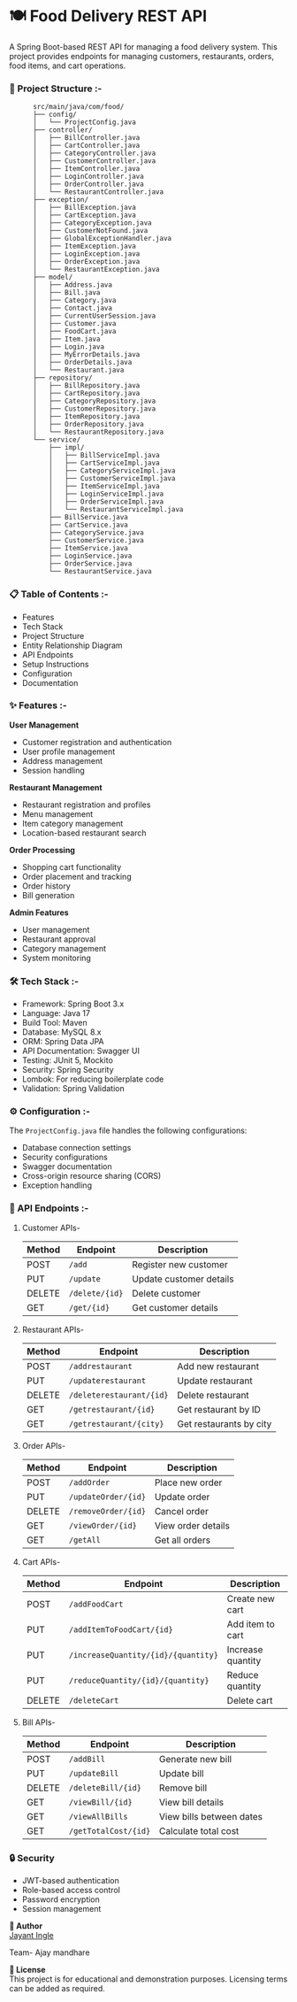 # **🍽️ Food Delivery REST API**
A Spring Boot-based REST API for managing a food delivery system. This project provides endpoints for managing customers, restaurants, orders, food items, and cart operations.

### **📁 Project Structure :-**

          src/main/java/com/food/
          ├── config/
          │   └── ProjectConfig.java
          ├── controller/
          │   ├── BillController.java
          │   ├── CartController.java
          │   ├── CategoryController.java
          │   ├── CustomerController.java
          │   ├── ItemController.java
          │   ├── LoginController.java
          │   ├── OrderController.java
          │   └── RestaurantController.java
          ├── exception/
          │   ├── BillException.java
          │   ├── CartException.java
          │   ├── CategoryException.java
          │   ├── CustomerNotFound.java
          │   ├── GlobalExceptionHandler.java
          │   ├── ItemException.java
          │   ├── LoginException.java
          │   ├── OrderException.java
          │   └── RestaurantException.java
          ├── model/
          │   ├── Address.java
          │   ├── Bill.java
          │   ├── Category.java
          │   ├── Contact.java
          │   ├── CurrentUserSession.java
          │   ├── Customer.java
          │   ├── FoodCart.java
          │   ├── Item.java
          │   ├── Login.java
          │   ├── MyErrorDetails.java
          │   ├── OrderDetails.java
          │   └── Restaurant.java
          ├── repository/
          │   ├── BillRepository.java
          │   ├── CartRepository.java
          │   ├── CategoryRepository.java
          │   ├── CustomerRepository.java
          │   ├── ItemRepository.java
          │   ├── OrderRepository.java
          │   └── RestaurantRepository.java
          └── service/
              ├── impl/
              │   ├── BillServiceImpl.java
              │   ├── CartServiceImpl.java
              │   ├── CategoryServiceImpl.java
              │   ├── CustomerServiceImpl.java
              │   ├── ItemServiceImpl.java
              │   ├── LoginServiceImpl.java
              │   ├── OrderServiceImpl.java
              │   └── RestaurantServiceImpl.java
              ├── BillService.java
              ├── CartService.java
              ├── CategoryService.java
              ├── CustomerService.java
              ├── ItemService.java
              ├── LoginService.java
              ├── OrderService.java
              └── RestaurantService.java

### **📋 Table of Contents :-**

 - Features
 - Tech Stack
 - Project Structure
 - Entity Relationship Diagram
 - API Endpoints
 - Setup Instructions
 - Configuration
 - Documentation

### **✨ Features :-**

**User Management**

   - Customer registration and authentication
   - User profile management
   - Address management
   - Session handling


**Restaurant Management**

   - Restaurant registration and profiles
   - Menu management
   - Item category management
   - Location-based restaurant search


**Order Processing**

 - Shopping cart functionality
 - Order placement and tracking
 - Order history
 - Bill generation


**Admin Features**

 - User management
 - Restaurant approval
 - Category management
 - System monitoring

### **🛠️ Tech Stack :-**

- Framework: Spring Boot 3.x
- Language: Java 17
- Build Tool: Maven
- Database: MySQL 8.x
- ORM: Spring Data JPA
- API Documentation: Swagger UI
- Testing: JUnit 5, Mockito
- Security: Spring Security
- Lombok: For reducing boilerplate code
- Validation: Spring Validation   

### **⚙️ Configuration :-**
The `ProjectConfig.java` file handles the following configurations:

- Database connection settings
- Security configurations
- Swagger documentation
- Cross-origin resource sharing (CORS)
- Exception handling

### **📌 API Endpoints :-**
1. Customer APIs-

    | Method | Endpoint        | Description             |
    |--------|---------------|---------------------------|
    | POST   | `/add`        | Register new customer     |
    | PUT    | `/update`     | Update customer details   |
    | DELETE | `/delete/{id}`| Delete customer           |
    | GET    | `/get/{id}`   | Get customer details      |


2. Restaurant APIs-

    | Method | Endpoint                      | Description                  |
    |--------|--------------------------------|-----------------------------|
    | POST   | `/addrestaurant`               | Add new restaurant          |
    | PUT    | `/updaterestaurant`            | Update restaurant           |
    | DELETE | `/deleterestaurant/{id}`       | Delete restaurant           |
    | GET    | `/getrestaurant/{id}`          | Get restaurant by ID        |
    | GET    | `/getrestaurant/{city}`        | Get restaurants by city     |


3. Order APIs-

    | Method | Endpoint                | Description         |
    |--------|-------------------------|---------------------|
    | POST   | `/addOrder`             | Place new order     |
    | PUT    | `/updateOrder/{id}`     | Update order        |
    | DELETE | `/removeOrder/{id}`     | Cancel order        |
    | GET    | `/viewOrder/{id}`       | View order details  |
    | GET    | `/getAll`               | Get all orders      |

4. Cart APIs-

    | Method | Endpoint                              | Description          |
    |--------|---------------------------------------|----------------------|
    | POST   | `/addFoodCart`                        | Create new cart      |
    | PUT    | `/addItemToFoodCart/{id}`             | Add item to cart     |
    | PUT    | `/increaseQuantity/{id}/{quantity}`   | Increase quantity    |
    | PUT    | `/reduceQuantity/{id}/{quantity}`     | Reduce quantity      |
    | DELETE | `/deleteCart`                         | Delete cart          |

5. Bill APIs-

    | Method | Endpoint                   | Description                  |
    |--------|----------------------------|------------------------------|
    | POST   | `/addBill`                 | Generate new bill            |
    | PUT    | `/updateBill`              | Update bill                  |
    | DELETE | `/deleteBill/{id}`         | Remove bill                  |
    | GET    | `/viewBill/{id}`           | View bill details            |
    | GET    | `/viewAllBills`            | View bills between dates     |
    | GET    | `/getTotalCost/{id}`       | Calculate total cost         |


### **🔒 Security**

- JWT-based authentication
- Role-based access control
- Password encryption
- Session management


**👥 Author**  
[Jayant Ingle](https://github.com/jay11nt)  

Team- 
  Ajay mandhare 

**📄 License**    
This project is for educational and demonstration purposes. Licensing terms can be added as required.




